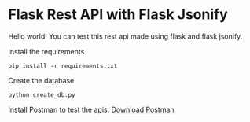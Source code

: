 # Flask Rest API with Flask Jsonify

Hello world! You can test this rest api made using flask and flask jsonify.

Install the requirements
```batch
pip install -r requirements.txt
```

Create the database
```batch
python create_db.py
```

Install Postman to test the apis: [Download Postman](https://www.postman.com/downloads/)
